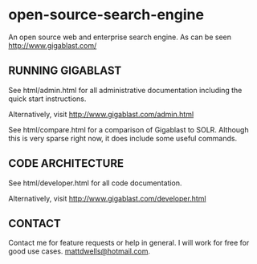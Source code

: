 open-source-search-engine
=========================

An open source web and enterprise search engine. As can be seen http://www.gigablast.com/ 

RUNNING GIGABLAST
-----------------

See html/admin.html for all administrative documentation including 
the quick start instructions.

Alternatively, visit http://www.gigablast.com/admin.html

See html/compare.html for a comparison of Gigablast to SOLR. Although this
is very sparse right now, it does include some useful commands.



CODE ARCHITECTURE
-----------------

See html/developer.html for all code documentation.

Alternatively, visit http://www.gigablast.com/developer.html



CONTACT
-------

Contact me for feature requests or help in general. I will work for free
for good use cases. mattdwells@hotmail.com.


